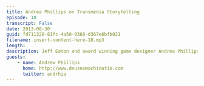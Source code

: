 ```yaml
---
title: Andrea Phillips on Transmedia Storytelling
episode: 18
transcript: False
date: 2013-08-30
guid: fd711320-81fc-4a50-9366-d367e6bfb021
filename: insert-content-here-18.mp3
length: 
description: Jeff Eaton and award winning game designer Andrea Phillips talk about evolving narratives, the East Coast/West Coast marketing divide, and the growing field of Transmedia Storytelling.
guests:
    - name: Andrew Phillips
      home: http://www.deusexmachinatio.com
      twitter: andrhia
---
```

